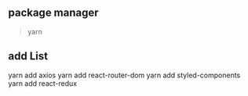 ## package manager
> yarn

## add List
yarn add axios
yarn add react-router-dom
yarn add styled-components
yarn add react-redux

